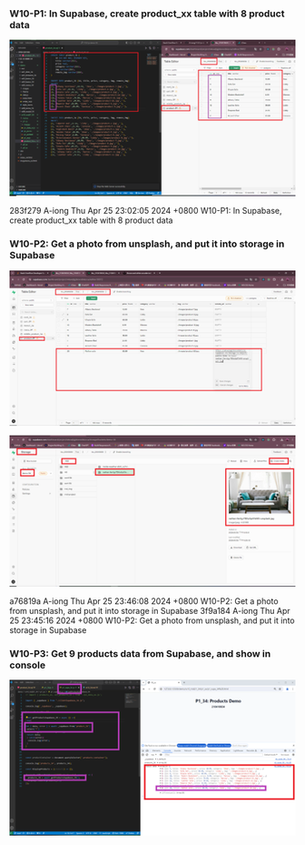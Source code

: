### W10-P1: In Supabase, create product_xx table with 8 product data
 
![](w10-p1.png)

283f279 A-iong  Thu Apr 25 23:02:05 2024 +0800  W10-P1: In Supabase, create product_xx table with 8 product data


### W10-P2: Get a photo from unsplash, and put it into storage in Supabase
 
![](w10-p2-1.png)


![](w10-p2-2.png)

a76819a A-iong  Thu Apr 25 23:46:08 2024 +0800  W10-P2: Get a photo from unsplash, and put it into storage in Supabase
3f9a184 A-iong  Thu Apr 25 23:45:16 2024 +0800  W10-P2: Get a photo from unsplash, and put it into storage in Supabase

### W10-P3: Get 9 products data from Supabase, and show in console
 
![](w10-p3.png)
 
```
